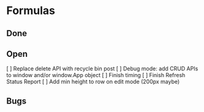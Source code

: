 # Formulas

## Done

## Open
[ ] Replace delete API with recycle bin post
[ ] Debug mode: add CRUD APIs to window and/or window.App object
[ ] Finish timing
[ ] Finish Refresh Status Report
[ ] Add min height to row on edit mode (200px maybe)

## Bugs
